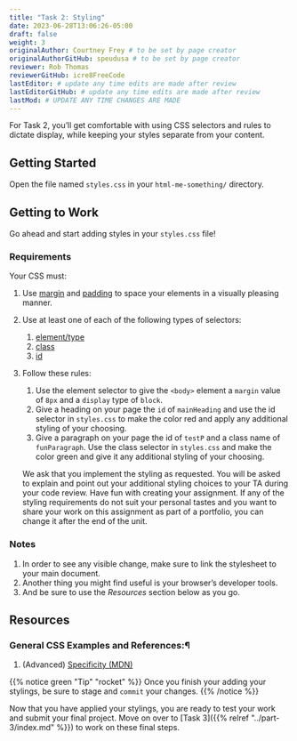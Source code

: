 ```yaml
---
title: "Task 2: Styling"
date: 2023-06-28T13:06:26-05:00
draft: false
weight: 3
originalAuthor: Courtney Frey # to be set by page creator
originalAuthorGitHub: speudusa # to be set by page creator
reviewer: Rob Thomas
reviewerGitHub: icre8FreeCode
lastEditor: # update any time edits are made after review
lastEditorGitHub: # update any time edits are made after review
lastMod: # UPDATE ANY TIME CHANGES ARE MADE
---
```


For Task 2, you’ll get comfortable with using CSS selectors and rules to dictate display, while keeping your styles separate from your content.

## Getting Started
Open the file named `styles.css` in your `html-me-something/` directory.

## Getting to Work
Go ahead and start adding styles in your `styles.css` file!

### Requirements

Your CSS must:

1.  Use [margin](http://localhost:8081/devdocs_en_css_2025-01/css_logical_properties_and_values/margins_borders_padding#margin_examples) and [padding](http://localhost:8081/devdocs_en_css_2025-01/css_logical_properties_and_values/margins_borders_padding#padding_examples) to space your elements in a visually pleasing manner.

1. Use at least one of each of the following types of selectors:
   1. [element/type](http://localhost:8081/devdocs_en_css_2025-01/type_selectors)
   1. [class](http://localhost:8081/devdocs_en_css_2025-01/class_selectors)
   1. [id](http://localhost:8081/devdocs_en_css_2025-01/id_selectors)

1. Follow these rules:

   1. Use the element selector to give the `<body>` element a `margin` value of `8px` and a `display` type of `block`.
   1. Give a heading on your page the `id` of `mainHeading` and use the id selector in `styles.css` to make the color red and apply any additional styling of your choosing.
   1. Give a paragraph on your page the id of `testP` and a class name of `funParagraph`. Use the class selector in `styles.css` and make the color green and give it any additional styling of your choosing.  

   We ask that you implement the styling as requested. You will be asked to explain and point out your additional styling choices to your TA during your code review.  Have fun with creating your assignment. If any of the styling requirements do not suit your personal tastes and you want to share your work on this assignment as part of a portfolio, you can change it after the end of the unit.

### Notes
   1. In order to see any visible change, make sure to link the stylesheet to your main document.
   1. Another thing you might find useful is your browser’s developer tools.
   1. And be sure to use the _Resources_ section below as you go.

## Resources

### General CSS Examples and References:¶
1. (Advanced) [Specificity (MDN)](http://localhost:8081/devdocs_en_css_2025-01/specificity)

{{% notice green "Tip" "rocket" %}} 
 Once you finish your adding your stylings, be sure to stage and `commit` your changes.
{{% /notice %}}

Now that you have applied your stylings, you are ready to test your work and submit your final project.  Move on over to [Task 3]({{% relref "../part-3/index.md" %}}) to work on these final steps.

